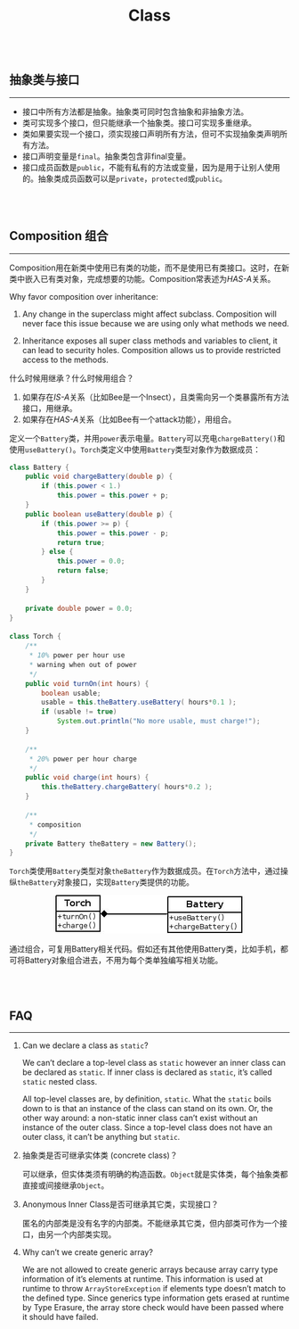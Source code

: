 # <center>Class</center>

<br></br>



## 抽象类与接口
---- 
* 接口中所有方法都是抽象。抽象类可同时包含抽象和非抽象方法。
* 类可实现多个接口，但只能继承一个抽象类。接口可实现多重继承。
* 类如果要实现一个接口，须实现接口声明所有方法，但可不实现抽象类声明所有方法。
* 接口声明变量是`final`。抽象类包含非final变量。
* 接口成员函数是`public`，不能有私有的方法或变量，因为是用于让别人使用的。抽象类成员函数可以是`private`，`protected`或`public`。

<br></br>



## Composition 组合
----
Composition用在新类中使用已有类的功能，而不是使用已有类接口。这时，在新类中嵌入已有类对象，完成想要的功能。Composition常表述为*HAS-A*关系。

Why favor composition over inheritance:
1. Any change in the superclass might affect subclass. Composition will never face this issue because we are using only what methods we need.

2. Inheritance exposes all super class methods and variables to client, it can lead to security holes. Composition allows us to provide restricted access to the methods.

什么时候用继承？什么时候用组合？
1. 如果存在*IS-A*关系（比如Bee是一个Insect），且类需向另一个类暴露所有方法接口，用继承。
2. 如果存在*HAS-A*关系（比如Bee有一个attack功能），用组合。

定义一个`Battery`类，并用`power`表示电量。`Battery`可以充电`chargeBattery()`和使用`useBattery()`。`Torch`类定义中使用`Battery`类型对象作为数据成员：
```java
class Battery {
    public void chargeBattery(double p) {
        if (this.power < 1.)
            this.power = this.power + p;
    }
    public boolean useBattery(double p) {
        if (this.power >= p) {
            this.power = this.power - p;
            return true;
        } else {
            this.power = 0.0;
            return false;
        }
    }

    private double power = 0.0;
}

class Torch {
    /** 
     * 10% power per hour use
     * warning when out of power
     */
    public void turnOn(int hours) {
        boolean usable;
        usable = this.theBattery.useBattery( hours*0.1 );
        if (usable != true)
            System.out.println("No more usable, must charge!");
    }

    /**
     * 20% power per hour charge
     */
    public void charge(int hours) {
        this.theBattery.chargeBattery( hours*0.2 );
    }

    /**
     * composition
     */
    private Battery theBattery = new Battery();
}
```

`Torch`类使用`Battery`类型对象`theBattery`作为数据成员。在`Torch`方法中，通过操纵`theBattery`对象接口，实现`Battery`类提供的功能。

<p align="center">
  <img src="./Images/composition1.jpg" />
</p>

通过组合，可复用Battery相关代码。假如还有其他使用Battery类，比如手机，都可将Battery对象组合进去，不用为每个类单独编写相关功能。

<br></br>



## FAQ
----
1. Can we declare a class as `static`?
    
    We can’t declare a top-level class as `static` however an inner class can be declared as `static`. If inner class is declared as `static`, it’s called `static` nested class. 

    All top-level classes are, by definition, `static`. What the `static` boils down to is that an instance of the class can stand on its own. Or, the other way around: a non-static inner class can’t exist without an instance of the outer class. Since a top-level class does not have an outer class, it can’t be anything but `static`.

2. 抽象类是否可继承实体类 (concrete class)？
    
    可以继承，但实体类须有明确的构造函数。`Object`就是实体类，每个抽象类都直接或间接继承`Object`。

3. Anonymous Inner Class是否可继承其它类，实现接口？

    匿名的内部类是没有名字的内部类。不能继承其它类，但内部类可作为一个接口，由另一个内部类实现。

4. Why can’t we create generic array? 

    We are not allowed to create generic arrays because array carry type information of it’s elements at runtime. This information is used at runtime to throw `ArrayStoreException` if elements type doesn’t match to the defined type. Since generics type information gets erased at runtime by Type Erasure, the array store check would have been passed where it should have failed. 

<br></br>